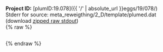 **Project ID:** [plumID:19.078]({{ '/' | absolute_url }}eggs/19/078/)  
Stderr for source:  meta_reweigthing/2_D/template/plumed.dat   
(download [zipped raw stdout](plumed.dat.plumed.stdout.txt.zip))  
{% raw %}
<pre>
</pre>
{% endraw %}
